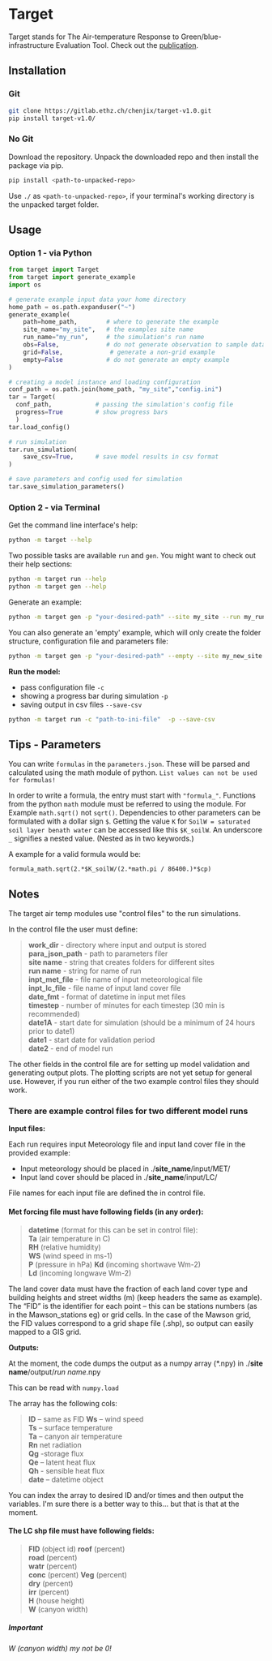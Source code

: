 # Target
Target stands for The Air-temperature Response to Green/blue-infrastructure Evaluation Tool. Check out the [publication](https://www.geosci-model-dev.net/12/785/2019/gmd-12-785-2019.html).
## Installation

### Git
```sh 
git clone https://gitlab.ethz.ch/chenjix/target-v1.0.git
pip install target-v1.0/
```


### No Git

Download the repository. Unpack the downloaded repo and then install the package via pip.
```sh
pip install <path-to-unpacked-repo>
```
Use `./` as `<path-to-unpacked-repo>`, if your terminal's working directory is the unpacked target folder.


## Usage

### Option 1 - via Python

```python
from target import Target
from target import generate_example
import os

# generate example input data your home directory
home_path = os.path.expanduser("~")
generate_example(
    path=home_path,        # where to generate the example
    site_name="my_site",   # the examples site name
    run_name="my_run",     # the simulation's run name
    obs=False,             # do not generate observation to sample data for later validation
    grid=False,             # generate a non-grid example
    empty=False            # do not generate an empty example
)

# creating a model instance and loading configuration 
conf_path = os.path.join(home_path, "my_site","config.ini")
tar = Target(
  conf_path,            # passing the simulation's config file
  progress=True         # show progress bars
  )
tar.load_config()

# run simulation
tar.run_simulation(
    save_csv=True,      # save model results in csv format
)

# save parameters and config used for simulation
tar.save_simulation_parameters()
```


### Option 2 - via Terminal

Get the command line interface's help:
```sh
python -m target --help
```
Two possible tasks are available `run` and `gen`.
You might want to check out their help sections:
```sh 
python -m target run --help
python -m target gen --help
```

Generate an example:
```sh
python -m target gen -p "your-desired-path" --site my_site --run my_run_name
```

You can also generate an 'empty' example, which will only create the folder structure, configuration file and parameters file:
```sh
python -m target gen -p "your-desired-path" --empty --site my_new_site --run my_run_name
```

**Run the model:**
 - pass configuration file `-c`
 - showing a progress bar during simulation `-p`
 - saving output in csv files `--save-csv`
```sh
python -m target run -c "path-to-ini-file"  -p --save-csv
```

## Tips - Parameters

You can write `formulas` in the `parameters.json`. 
These will be parsed and calculated using the math module of python.
`List values can not be used for formulas!`

In order to write a formula, the entry must start with `"formula_"`.
Functions from the python `math` module must be referred to using the module. 
For Example `math.sqrt()` not `sqrt()`.
Dependencies to other parameters can be formulated with  a dollar sign `$`.
Getting the value `K` for `SoilW = saturated soil layer benath water` can be accessed like this `$K_soilW`.
An underscore `_` signifies a nested value. (Nested as in two keywords.)

A example for a valid formula would be:
```
formula_math.sqrt(2.*$K_soilW/(2.*math.pi / 86400.)*$cp)
```




## Notes

The target air temp modules use "control files" to the run simulations.

In the control file the user must define:


>**work_dir** - directory where input and output is stored  
>**para_json_path** - path to parameters filer  
>**site name** - string that creates folders for different sites  
>**run name**   - string for name of run  
>**inpt_met_file** - file name of input meteorological file  
>**inpt_lc_file** - file name of input land cover file  
>**date_fmt**  - format of datetime in input met files  
>**timestep** - number of minutes for each timestep (30 min is recommended)  
>**date1A** - start date for simulation (should be a minimum of 24 hours prior to date1)  
>**date1** - start date for validation period  
>**date2** - end of model run  



The other fields in the control file are for setting up model validation and generating output plots. The plotting scripts are not yet setup for general use. However, if you run either of the two example control files they should work.  

### There are example control files for two different model runs

**Input files:**

Each run requires input Meteorology file and input land cover file in the provided example: 

- Input meteorology should be placed in ./**site_name**/input/MET/
- Input land cover should be placed in ./**site_name**/input/LC/

File names for each input file are defined the in control file. 


#### Met forcing file must have following fields (in any order):

>**datetime** (format for this can be set in control file):  
>**Ta** (air temperature in C)  
>**RH** (relative humidity)  
>**WS** (wind speed in ms-1)  
>**P**  (pressure in hPa)
>**Kd** (incoming shortwave Wm-2)  
>**Ld** (incoming longwave Wm-2)  

The land cover data must have the fraction of each land cover type and building heights and street widths (m) (keep headers the same as example). The “FID” is the identifier for each point – this can be stations numbers (as in the Mawson_stations eg) or grid cells. In the case of the Mawson grid, the FID values correspond to a grid shape file (.shp), so output can easily mapped to a GIS grid. 


**Outputs:**

At the moment, the code dumps the output as a numpy array (*.npy) in ./**site name**/output/_run name_.npy

This can be read with `numpy.load`

The array has the following cols:

>**ID** – same as FID
>**Ws** – wind speed     
>**Ts** – surface temperature  
>**Ta** – canyon air temperature  
>**Rn** net radiation  
>**Qg** -storage flux  
>**Qe** – latent heat flux  
>**Qh** - sensible heat flux  
>**date** – datetime object  

You can index the array to desired ID and/or times and then output the variables. I'm sure there is a better way to this... but that is that at the moment. 


#### The LC shp file must have following fields:

>**FID** (object id)
>**roof** (percent)  
>**road** (percent)  
>**watr** (percent)  
>**conc**  (percent)
>**Veg** (percent)  
>**dry** (percent)  
>**irr** (percent)  
>**H** (house height)  
>**W** (canyon width)

##### Important

*W (canyon width) my not be 0!*
